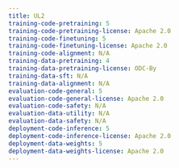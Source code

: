 ```yaml
---
title: UL2
training-code-pretraining: 5
training-code-pretraining-license: Apache 2.0
training-code-finetuning: 5
training-code-finetuning-license: Apache 2.0
training-code-alignment: N/A
training-data-pretraining: 4
training-data-pretraining-license: ODC-By
training-data-sft: N/A
training-data-alignment: N/A
evaluation-code-general: 5
evaluation-code-general-license: Apache 2.0
evaluation-code-safety: N/A
evaluation-data-utility: N/A
evaluation-data-safety: N/A
deployment-code-inference: 5
deployment-code-inference-license: Apache 2.0
deployment-data-weights: 5
deployment-data-weights-license: Apache 2.0
---
```

